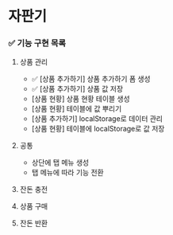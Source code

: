 # 자판기

### ✅ 기능 구현 목록

1. 상품 관리
    + ✅ [상품 추가하기] 상품 추가하기 폼 생성
    + ✅ [상품 추가하기] 상품 값 저장
    + [상품 현황] 상품 현황 테이블 생성
    + [상품 현황] 테이블에 값 뿌리기
    + [상품 추가하기] localStorage로 데이터 관리
    + [상품 현황] 테이블에 localStorage로 값 저장

2. 공통
    + 상단에 탭 메뉴 생성
    + 탭 메뉴에 따라 기능 전환

3. 잔돈 충전
4. 상품 구매
5. 잔돈 반환